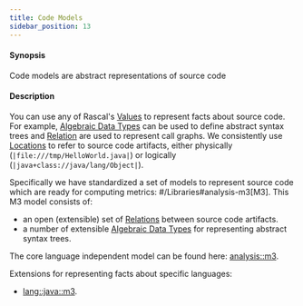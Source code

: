```yaml
---
title: Code Models
sidebar_position: 13
---
```


#### Synopsis

Code models are abstract representations of source code

#### Description

You can use any of Rascal's [Values](../../Rascal/Expressions/Values/index.md) to represent facts about source code. 
For example, [Algebraic Data Types](../../Rascal/Declarations/AlgebraicDataType/index.md) can be used to define 
abstract syntax trees and [Relation](../../Rascal/Expressions/Values/Relation/index.md) are used to represent call graphs. 
We consistently use [Locations](../../Rascal/Expressions/Values/Location/index.md) to refer to source code artifacts, 
either physically (`|file:///tmp/HelloWorld.java|`) or logically (`|java+class://java/lang/Object|`).

Specifically we have standardized a set of models to represent source code which are ready 
for computing metrics: #/Libraries#analysis-m3[M3]. This M3 model consists of: 

*  an open (extensible) set of [Relations](../../Rascal/Expressions/Values/Relation/index.md) between source code artifacts.
*  a number of extensible [Algebraic Data Types](../../Rascal/Declarations/AlgebraicDataType/index.md)
  for representing abstract syntax trees. 


The core language independent model can be found here: [analysis::m3](../../Library/analysis/m3/index.md).

Extensions for representing facts about specific languages:

* [lang::java::m3](../../Library/lang/java/m3/index.md).


